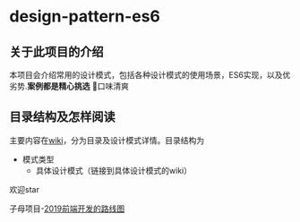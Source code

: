 # design-pattern-es6

## 关于此项目的介绍
本项目会介绍常用的设计模式，包括各种设计模式的使用场景，ES6实现，以及优劣势.**案例都是精心挑选** 🍉口味清爽

## 目录结构及怎样阅读
主要内容在[wiki](https://github.com/usherwong/design-pattern-es6/wiki)，分为目录及设计模式详情。目录结构为
- 模式类型
  - 具体设计模式（链接到具体设计模式的wiki）
  
欢迎star

子母项目-[2019前端开发的路线图](https://github.com/usherwong/developer-roadmap)
